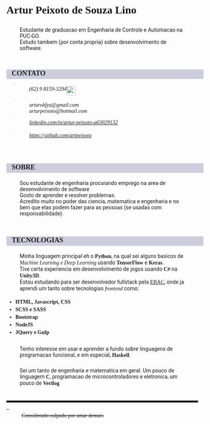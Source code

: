 <head>
<style
   style="visibility: hidden;">
   head{
      visibility: hidden;
      display: none;
   }
   img{
      vertical-align: middle;
   }
   details{
      list-style-type: none;
   }
   * {
      padding-bottom: 4px;
      font-family: 'JetBrains Mono'
   }
   section > h1, section > h2, section > h3 , section > dl > dt{
      transform-text: upper;
      font-weight: bold;
      width: 100%;
      padding-left: 14px;
      margin-bottom: 5px;
      background-color: rgba(10, 10, 90, 0.2);
      font-size: 1.3em;
   } 
   a{
      text-transform: underline;
   }
   dl{
      padding-left: 20px;
   }
   dt{
      display: flex;
      position: sticky;
      width: 40%;
      font-size: 0.7; font-weight: bold; text-transform: uppercase;
   }
   dd{
      display: flex;
      box-sizing: border-box;
      position: relative;
      margin-bottom: 5px;
   } 
   sup{
      padding-left: 10px;
   }
   h1, h2, h3{
      font-weight: 900;
   }
   p {
      font-family: 'futura-pt', roboto, sans-serif;
      padding: 5px 25px;
      margin-left: 10px;
   }
</style>

</head>

# Artur Peixoto de Souza Lino

<!-- eu sei que essa tag geralmente nao eh geralmente usada assim, mas ate que eu gostei desse jeito -->
<section>
<p
   id="summary">
   Estudante de graduacao em Engenharia de Controle e Automacao na PUC-GO. <br>
   Estudo tambem (por conta propria) sobre desenvolvimento de software. 
   </p>
</section>

<section>
<h3>CONTATO</h3>
<address>
   <dl>

   <dt>Telefone</dt>
   <dd> 
   <span>(62) 9 8159-3294 </span>
   <img src="https://raw.githubusercontent.com/andrew78041/logo-design-inkscape/791fade5a3b6cb9e1b1228b914f1b0519285c2cd/whatsapplogo.svg" width=24px>
   </dd>

   <dt>E-MAIL</dt>
   <dd>
   arturokfya@gmail.com
   <br> 
    arturpeixoto@hotmail.com
   </dd>

   <dt>Linkedin</dt> 
   <dd>
      <a 
         href="https://www.linkedin.com/in/artur-peixoto-a63029132/">
         linkedin.com/in/artur-peixoto-a63029132
      </a>
   </dd>

   <dt>GitHub</dt> 
   <dd>
      <a href="https://github.com/artpeixoto">
      https://github.com/artpeixoto
      </a>
   </dd>

   </dl>
   </address>
</section>

<section>
<h2>SOBRE</h2>
<article>

Sou estudante de engenharia procurando emprego na area de desenvolvimento de software
<br>Gosto de aprender e resolver problemas. <br>
Acredito muito no poder das ciencia, matematica e engenharia e no bem que elas podem fazer para as pessoas (se usadas com responsabilidade).


</article>

</section>

<section>
<h2>TECNOLOGIAS</h2>
<article>

Minha linguagem principal eh o <b>Python</b>, na qual sei alguns basicos de <i>Machine Learning e Deep Learning</i> usando <b>TensorFlow</b> e <b>Keras</b>. <br>
Tive certa experiencia em desenvolvimento de jogos usando <b>C#</b> na <b>Unity3D</b>.  
Estou estudando para ser desenvolvedor fullstack pela <a href="ebaconline.com"> EBAC</a>, onde ja aprendi um tanto sobre tecnologias <i>frontend</i> como: 
  -  <b>HTML, Javascript, CSS</b>
  - <b> SCSS e SASS </b>
  - <b> Bootstrap</b>
  -  <b>NodeJS</b> 
  - <b> JQuery e Gulp </b>

Tenho interesse em usar e aprender a fundo sobre linguagens de programacao funcional, e em especial, <b> Haskell</b>.

Sei um tanto de engenharia e matematica em geral. Um pouco de linguagem <b>C</b>, programacao de microcontroladores e eletronica, um pouco de <b>Verilog</b>
</article>

---

</section>
<dt><del>Crimes cometidos</del></dt><dd><del>Considerado culpado por amar demais</del></dd></dl>
